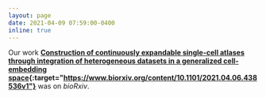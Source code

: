 ```yaml
---
layout: page
date: 2021-04-09 07:59:00-0400
inline: true
---
```


Our work  <b>[Construction of continuously expandable single-cell atlases through integration of heterogeneous datasets in a generalized cell-embedding space](https://www.biorxiv.org/content/10.1101/2021.04.06.438536v1){:target="https://www.biorxiv.org/content/10.1101/2021.04.06.438536v1"}</b> was on <i>bioRxiv</i>.